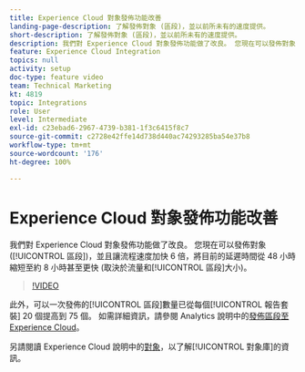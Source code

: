 ```yaml
---
title: Experience Cloud 對象發佈功能改善
landing-page-description: 了解發佈對象 (區段)，並以前所未有的速度提供。
short-description: 了解發佈對象 (區段)，並以前所未有的速度提供。
description: 我們對 Experience Cloud 對象發佈功能做了改良。 您現在可以發佈對象 (區段)，並且讓流程速度加快 6 倍，將目前的延遲時間從 48 小時縮短至約 8 小時甚至更快 (取決於流量和區段大小)。
feature: Experience Cloud Integration
topics: null
activity: setup
doc-type: feature video
team: Technical Marketing
kt: 4819
topic: Integrations
role: User
level: Intermediate
exl-id: c23ebad6-2967-4739-b381-1f3c6415f8c7
source-git-commit: c2728e42ffe14d738d440ac74293285ba54e37b8
workflow-type: tm+mt
source-wordcount: '176'
ht-degree: 100%

---
```


# Experience Cloud 對象發佈功能改善

我們對 Experience Cloud 對象發佈功能做了改良。 您現在可以發佈對象 ([!UICONTROL 區段])，並且讓流程速度加快 6 倍，將目前的延遲時間從 48 小時縮短至約 8 小時甚至更快 (取決於流量和[!UICONTROL 區段]大小)。

>[!VIDEO](https://video.tv.adobe.com/v/32842/?quality=12&learn=on)

此外，可以一次發佈的[!UICONTROL 區段]數量已從每個[!UICONTROL 報告套裝] 20 個提高到 75 個。
如需詳細資訊，請參閱 Analytics 說明中的[發佈區段至 Experience Cloud](https://experienceleague.adobe.com/docs/analytics/components/segmentation/segmentation-workflow/seg-publish.html)。

另請閱讀 Experience Cloud 說明中的[對象](https://experienceleague.adobe.com/docs/core-services/interface/audiences/audience-library.html)，以了解[!UICONTROL 對象庫]的資訊。
